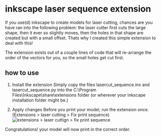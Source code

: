 # inkscape laser sequence extension

If you use(d) inkscape to create models for laser cutting, chances are you have ran into the following problem: the laser cutter first cuts the large shape, then it ever so slightly moves, then the holes in that shape are created but with a small offset. Thats why I created this simple extension to deal with this!

The extension exists out of a couple lines of code that will re-arrange the order of the vectors for you, so the small holes get cut first.


## how to use

1. Install the extension
Simply copy the files lasercut_sequence.inx and lasercut_sequence.py into the C:\Program Files\Inkscape\share\extensions folder (or wherever your inkscape installation folder might be.)

2. Apply changes
Before you print your model, run the extension once. (Extensions > laser cutting > Fix print sequence)
![extensions > laser cuttign > fix print sequence](http://i.imgur.com/6ScxnRL.png)

Congratulations! your model will now print in the correct order.
